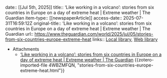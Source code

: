 date:: [[Jul 5th, 2025]]
title:: ‘Like working in a volcano’: stories from six countries in Europe on a day of extreme heat | Extreme weather | The Guardian
item-type:: [[newspaperArticle]]
access-date:: 2025-07-31T16:59:12Z
original-title:: ‘Like working in a volcano’: stories from six countries in Europe on a day of extreme heat | Extreme weather | The Guardian
url:: https://www.theguardian.com/world/2025/jul/05/stories-from-six-countries-europe-extreme-heat
links:: [Local library](zotero://select/library/items/I4ADPGMT), [Web library](https://www.zotero.org/users/46463/items/I4ADPGMT)

- Attachments
	- [‘Like working in a volcano’: stories from six countries in Europe on a day of extreme heat | Extreme weather | The Guardian](https://www.theguardian.com/world/2025/jul/05/stories-from-six-countries-europe-extreme-heat) {{zotero-imported-file 4WBZMFQN, "stories-from-six-countries-europe-extreme-heat.html"}}